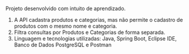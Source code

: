 Projeto desenvolvido com intuito de aprendizado.

1. A API cadastra produtos e categorias, mas não permite o cadastro de produtos com o mesmo nome e categoria.
2. Filtra consultas por Produtos e Categorias de forma separada.
3. Linguagem e tecnologias utilizadas: Java, Spring Boot, Eclipse IDE, Banco de Dados PostgreSQL e Postman

